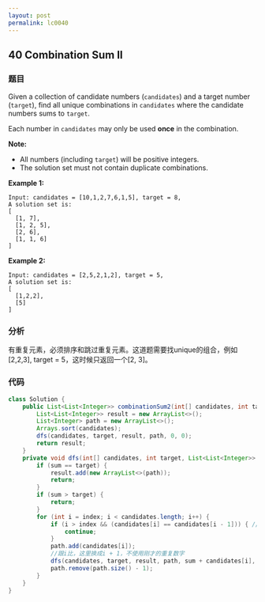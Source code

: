 ```yaml
---
layout: post
permalink: lc0040
---
```


## 40 Combination Sum II

### 题目

Given a collection of candidate numbers \(`candidates`\) and a target number \(`target`\), find all unique combinations in `candidates` where the candidate numbers sums to `target`.

Each number in `candidates` may only be used **once** in the combination.

**Note:**

* All numbers \(including `target`\) will be positive integers.
* The solution set must not contain duplicate combinations.

**Example 1:**

```text
Input: candidates = [10,1,2,7,6,1,5], target = 8,
A solution set is:
[
  [1, 7],
  [1, 2, 5],
  [2, 6],
  [1, 1, 6]
]
```

**Example 2:**

```text
Input: candidates = [2,5,2,1,2], target = 5,
A solution set is:
[
  [1,2,2],
  [5]
]
```

### 分析

有重复元素，必须排序和跳过重复元素。这道题需要找unique的组合，例如\[2,2,3\], target = 5，这时候只返回一个\[2, 3\]。

### 代码

```java
class Solution {
    public List<List<Integer>> combinationSum2(int[] candidates, int target) {
        List<List<Integer>> result = new ArrayList<>();
        List<Integer> path = new ArrayList<>();
        Arrays.sort(candidates);
        dfs(candidates, target, result, path, 0, 0);
        return result;
    }
    private void dfs(int[] candidates, int target, List<List<Integer>> result, List<Integer> path, int sum, int index) {
        if (sum == target) {
            result.add(new ArrayList<>(path));
            return;
        }
        if (sum > target) {
            return;
        }
        for (int i = index; i < candidates.length; i++) {
            if (i > index && (candidates[i] == candidates[i - 1])) { //选过了，防止重复combinations
                continue;
            }
            path.add(candidates[i]);
            //跟i比，这里换成i + 1，不使用刚才的重复数字
            dfs(candidates, target, result, path, sum + candidates[i], i + 1);
            path.remove(path.size() - 1);
        }
    }
}
```
